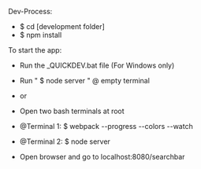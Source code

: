 Dev-Process:

* $ cd [development folder]
* $ npm install

To start the app:
* Run the _QUICKDEV.bat file (For Windows only)
* Run " $ node server " @ empty terminal

* or

* Open two bash terminals at root
* @Terminal 1:
  $ webpack --progress --colors --watch

* @Terminal 2:
  $ node server

* Open browser and go to localhost:8080/searchbar 

